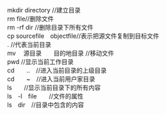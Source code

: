 mkdir directory //建立目录  
rm file//删除文件  
rm -rf dir //删除目录下所有文件  
cp sourcefile　objectfile//表示把源文件复制到目标文件  
. //代表当前目录  
mv　 源目录　　目的地目录 //移动文件  
pwd //显示当前工作目录  
cd　　..　//进入当前目录的上级目录  
cd　　~　//进入当前用户家目录  
ls　　//显示当前目录下的所有内容  
ls　-l　file　　//文件的属性  
ls　dir　//目录中包含的内容  

